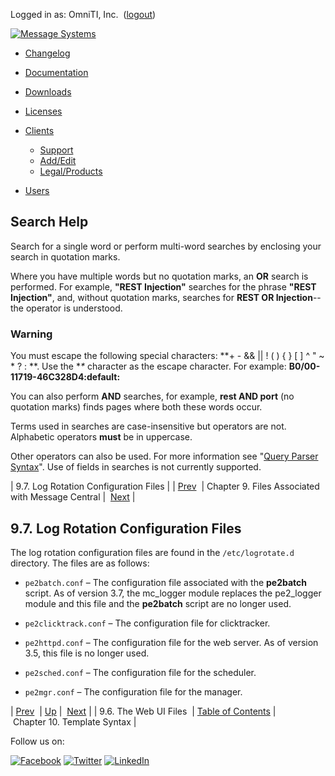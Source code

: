 Logged in as: OmniTI, Inc.  ([logout](https://support.messagesystems.com/logout.php))

[![Message Systems](https://support.messagesystems.com/images/ms-white205.png)](https://support.messagesystems.com/start.php) 

*   [Changelog](https://support.messagesystems.com/start.php?show=changelog)
*   [Documentation](https://support.messagesystems.com/docs/)
*   [Downloads](https://support.messagesystems.com/start.php)

*   [Licenses](https://support.messagesystems.com/license_summary.php)
*   <a href="">Clients</a>
    *   [Support](https://support.messagesystems.com/cs.php)
    *   [Add/Edit](https://support.messagesystems.com/edit_client.php)
    *   [Legal/Products](https://support.messagesystems.com/edit_products.php)
*   [Users](https://support.messagesystems.com/edit_customer.php)

## Search Help

Search for a single word or perform multi-word searches by enclosing your search in quotation marks.

Where you have multiple words but no quotation marks, an **OR** search is performed. For example, **"REST Injection"** searches for the phrase **"REST Injection"**, and, without quotation marks, searches for **REST OR Injection**--the operator is understood.

### Warning

You must escape the following special characters: **+ - && || ! ( ) { } [ ] ^ " ~ * ? : \**. Use the **\** character as the escape character. For example: **B0/00-11719-46C328D4\:default\:**

You can also perform **AND** searches, for example, **rest AND port** (no quotation marks) finds pages where both these words occur.

Terms used in searches are case-insensitive but operators are not. Alphabetic operators **must** be in uppercase.

Other operators can also be used. For more information see "[Query Parser Syntax](https://lucene.apache.org/core/old_versioned_docs/versions/3_0_0/queryparsersyntax.html)". Use of fields in searches is not currently supported.

| 9.7. Log Rotation Configuration Files |
| [Prev](mc-logs-web-ui.php)  | Chapter 9. Files Associated with Message Central |  [Next](mc-template-syntax.php) |

## 9.7. Log Rotation Configuration Files

The log rotation configuration files are found in the `/etc/logrotate.d` directory. The files are as follows:

*   `pe2batch.conf` – The configuration file associated with the **pe2batch** script. As of version 3.7, the mc_logger module replaces the pe2_logger module and this file and the **pe2batch** script are no longer used.

*   `pe2clicktrack.conf` – The configuration file for clicktracker.

*   `pe2httpd.conf` – The configuration file for the web server. As of version 3.5, this file is no longer used.

*   `pe2sched.conf` – The configuration file for the scheduler.

*   `pe2mgr.conf` – The configuration file for the manager.

| [Prev](mc-logs-web-ui.php)  | [Up](mc-logs-files.php) |  [Next](mc-template-syntax.php) |
| 9.6. The Web UI Files  | [Table of Contents](index.php) |  Chapter 10. Template Syntax |

Follow us on:

[![Facebook](https://support.messagesystems.com/images/icon-facebook.png)](http://www.facebook.com/messagesystems) [![Twitter](https://support.messagesystems.com/images/icon-twitter.png)](http://twitter.com/#!/MessageSystems) [![LinkedIn](https://support.messagesystems.com/images/icon-linkedin.png)](http://www.linkedin.com/company/message-systems)